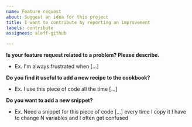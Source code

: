 ```yaml
---
name: Feature request
about: Suggest an idea for this project
title: I want to contribute by reporting an improvement
labels: contribute
assignees: aleff-github

---
```


**Is your feature request related to a problem? Please describe.**
- Ex. I'm always frustrated when [...]

**Do you find it useful to add a new recipe to the cookbook?**
- Ex. I use this piece of code all the time [...]

**Do you want to add a new snippet?**
- Ex. Need a snippet for this piece of code [...] every time I copy it I have to change N variables and I often get confused
